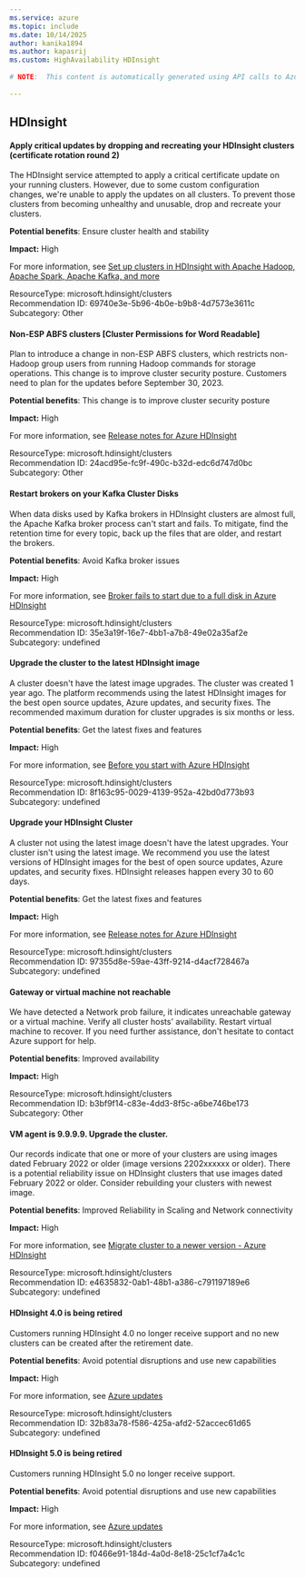 ```yaml
---
ms.service: azure
ms.topic: include
ms.date: 10/14/2025
author: kanika1894
ms.author: kapasrij
ms.custom: HighAvailability HDInsight
  
# NOTE:  This content is automatically generated using API calls to Azure. Any edits made on these files will be overwritten in the next run of the script. 
  
---
```

  
## HDInsight  
  
<!--69740e3e-5b96-4b0e-b9b8-4d7573e3611c_begin-->

#### Apply critical updates by dropping and recreating your HDInsight clusters (certificate rotation round 2)  
  
The HDInsight service attempted to apply a critical certificate update on your running clusters. However, due to some custom configuration changes, we're unable to apply the updates on all clusters. To prevent those clusters from becoming unhealthy and unusable, drop and recreate your clusters.  
  
**Potential benefits**: Ensure cluster health and stability  

**Impact:** High
  
For more information, see [Set up clusters in HDInsight with Apache Hadoop, Apache Spark, Apache Kafka, and more ](/azure/hdinsight/hdinsight-hadoop-provision-linux-clusters)  

ResourceType: microsoft.hdinsight/clusters  
Recommendation ID: 69740e3e-5b96-4b0e-b9b8-4d7573e3611c  
Subcategory: Other

<!--69740e3e-5b96-4b0e-b9b8-4d7573e3611c_end-->

<!--24acd95e-fc9f-490c-b32d-edc6d747d0bc_begin-->

#### Non-ESP ABFS clusters [Cluster Permissions for Word Readable]  
  
Plan to introduce a change in non-ESP ABFS clusters, which restricts non-Hadoop group users from running Hadoop commands for storage operations. This change is to improve cluster security posture. Customers need to plan for the updates before September 30, 2023.  
  
**Potential benefits**: This change is to improve cluster security posture  

**Impact:** High
  
For more information, see [Release notes for Azure HDInsight ](https://aka.ms/hdireleasenotes)  

ResourceType: microsoft.hdinsight/clusters  
Recommendation ID: 24acd95e-fc9f-490c-b32d-edc6d747d0bc  
Subcategory: Other

<!--24acd95e-fc9f-490c-b32d-edc6d747d0bc_end-->

<!--35e3a19f-16e7-4bb1-a7b8-49e02a35af2e_begin-->

#### Restart brokers on your Kafka Cluster Disks  
  
When data disks used by Kafka brokers in  HDInsight clusters are almost full, the Apache Kafka broker process can't start and fails. To mitigate, find the retention time for every topic, back up the files that are older, and restart the brokers.  
  
**Potential benefits**: Avoid Kafka broker issues  

**Impact:** High
  
For more information, see [Broker fails to start due to a full disk in Azure HDInsight](https://aka.ms/kafka-troubleshoot-full-disk)  

ResourceType: microsoft.hdinsight/clusters  
Recommendation ID: 35e3a19f-16e7-4bb1-a7b8-49e02a35af2e  
Subcategory: undefined

<!--35e3a19f-16e7-4bb1-a7b8-49e02a35af2e_end-->


<!--8f163c95-0029-4139-952a-42bd0d773b93_begin-->

#### Upgrade the cluster to the latest HDInsight image  
  
A cluster doesn't have the latest image upgrades. The cluster was created 1 year ago. The platform recommends using the latest HDInsight images for the best open source updates, Azure updates, and security fixes. The recommended maximum duration for cluster upgrades is six months or less.  
  
**Potential benefits**: Get the latest fixes and features  

**Impact:** High
  
For more information, see [Before you start with Azure HDInsight](/azure/hdinsight/hdinsight-overview-before-you-start#keep-your-clusters-up-to-date)  

ResourceType: microsoft.hdinsight/clusters  
Recommendation ID: 8f163c95-0029-4139-952a-42bd0d773b93  
Subcategory: undefined

<!--8f163c95-0029-4139-952a-42bd0d773b93_end-->


<!--97355d8e-59ae-43ff-9214-d4acf728467a_begin-->

#### Upgrade your HDInsight Cluster  
  
A cluster not using the latest image doesn't have the latest upgrades. Your cluster isn't using the latest image. We recommend you use the latest versions of HDInsight images for the best of open source updates, Azure updates, and security fixes. HDInsight releases happen every 30 to 60 days.  
  
**Potential benefits**: Get the latest fixes and features  

**Impact:** High
  
For more information, see [Release notes for Azure HDInsight](/azure/hdinsight/hdinsight-release-notes)  

ResourceType: microsoft.hdinsight/clusters  
Recommendation ID: 97355d8e-59ae-43ff-9214-d4acf728467a  
Subcategory: undefined

<!--97355d8e-59ae-43ff-9214-d4acf728467a_end-->


<!--b3bf9f14-c83e-4dd3-8f5c-a6be746be173_begin-->

#### Gateway or virtual machine not reachable  
  
We have detected a Network prob failure, it indicates unreachable gateway or a virtual machine. Verify all cluster hosts' availability.  Restart virtual machine to recover. If you need further assistance, don't hesitate to contact Azure support for help.  
  
**Potential benefits**: Improved availability  

**Impact:** High
  
  

ResourceType: microsoft.hdinsight/clusters  
Recommendation ID: b3bf9f14-c83e-4dd3-8f5c-a6be746be173  
Subcategory: Other

<!--b3bf9f14-c83e-4dd3-8f5c-a6be746be173_end-->

<!--e4635832-0ab1-48b1-a386-c791197189e6_begin-->

#### VM agent is 9.9.9.9. Upgrade the cluster.  
  
Our records indicate that one or more of your clusters are using images dated February 2022 or older (image versions 2202xxxxxx or older). There is a potential reliability issue on HDInsight clusters that use images dated February 2022 or older. Consider rebuilding your clusters with newest image.  
  
**Potential benefits**: Improved Reliability in Scaling and Network connectivity  

**Impact:** High
  
For more information, see [Migrate cluster to a newer version - Azure HDInsight](https://aka.ms/hdiupgrade)  

ResourceType: microsoft.hdinsight/clusters  
Recommendation ID: e4635832-0ab1-48b1-a386-c791197189e6  
Subcategory: undefined

<!--e4635832-0ab1-48b1-a386-c791197189e6_end-->


<!--32b83a78-f586-425a-afd2-52accec61d65_begin-->

#### HDInsight 4.0 is being retired  
  
Customers running HDInsight 4.0 no longer receive support and no new clusters can be created after the retirement date.  
  
**Potential benefits**: Avoid potential disruptions and use new capabilities  

**Impact:** High
  
For more information, see [Azure updates](https://azure.microsoft.com/updates?id=azure-hdinsight-40-will-be-retired-on-31-march-2025-migrate-your-hdinsight-clusters-to-51)  

ResourceType: microsoft.hdinsight/clusters  
Recommendation ID: 32b83a78-f586-425a-afd2-52accec61d65  
Subcategory: undefined

<!--32b83a78-f586-425a-afd2-52accec61d65_end-->

<!--f0466e91-184d-4a0d-8e18-25c1cf7a4c1c_begin-->

#### HDInsight 5.0 is being retired  
  
Customers running HDInsight 5.0 no longer receive support.  
  
**Potential benefits**: Avoid potential disruptions and use new capabilities  

**Impact:** High
  
For more information, see [Azure updates](https://azure.microsoft.com/updates?id=hdinsight5retire)  

ResourceType: microsoft.hdinsight/clusters  
Recommendation ID: f0466e91-184d-4a0d-8e18-25c1cf7a4c1c  
Subcategory: undefined

<!--f0466e91-184d-4a0d-8e18-25c1cf7a4c1c_end-->

<!--articleBody-->
